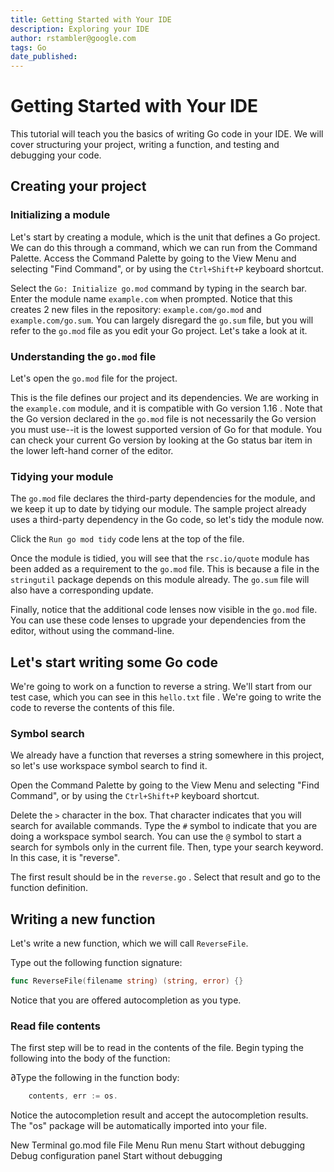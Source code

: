 ```yaml
---
title: Getting Started with Your IDE
description: Exploring your IDE
author: rstambler@google.com
tags: Go
date_published: 
---
```


# Getting Started with Your IDE

This tutorial will teach you the basics of writing Go code in your IDE.
We will cover structuring your project, writing a function, and testing
and debugging your code.

## Creating your project

### Initializing a module

Let's start by creating a module, which is the unit that defines a Go project.
We can do this through a command, which we can run from the Command Palette. Access the Command Palette by going to the View Menu and selecting "Find Command", or by using the `Ctrl+Shift+P` keyboard shortcut.

<!--Note: This doesn't work yet, because Cloud Shell IDE uses an older version of VS Code Go.-->
Select the `Go: Initialize go.mod` command by typing in the search bar. Enter the module name `example.com` when prompted. Notice that this creates 2 new files in the repository:
<walkthrough-editor-spotlight spotlightId="navigator" spotlightItem="cloudshell_open/go-tutorials/example.com/go.mod">`example.com/go.mod`</walkthrough-editor-spotlight>
and <walkthrough-editor-spotlight spotlightId="navigator" spotlightItem="cloudshell_open/go-tutorials/example.com/go.sum">`example.com/go.sum`</walkthrough-editor-spotlight>.
You can largely disregard the `go.sum` file, but you will refer to the `go.mod` file as you edit your Go project. Let's take a look at it.

### Understanding the `go.mod` file

Let's open the <walkthrough-editor-open-file filePath="cloudshell_open/go-tutorials/example.com/go.mod">`go.mod`</walkthrough-editor-open-file> file for the project.

This is the file defines our project and its dependencies. We are working in the <walkthrough-editor-select-regex filePath="cloudshell_open/go-tutorials/example.com/go.mod" regex='example.com'>`example.com` module</walkthrough-editor-select-regex>, and it is compatible with 
<walkthrough-editor-select-regex filePath="cloudshell_open/go-tutorials/example.com/go.mod" regex='go \d.\d+'>
Go version 1.16
</walkthrough-editor-select-regex>. Note that the Go version declared in the `go.mod` file is not necessarily the Go version you must use--it is the lowest supported version of Go for that module. You can check your current Go version by looking at the Go status bar item in the lower left-hand corner of the editor. <!--Would be nice to highlight the status bar item.-->

### Tidying your module

The `go.mod` file declares the third-party dependencies for the module, and we keep it up to date by tidying our module. The sample project already uses a third-party dependency in the Go code, so let's tidy the module now.

Click the `Run go mod tidy` code lens at the top of the file. <!--Would be nice to highlight the code lens.-->

Once the module is tidied, you will see that the
<walkthrough-editor-select-regex filePath="cloudshell_open/go-tutorials/example.com/go.mod" regex='rsc.io/quote'>`rsc.io/quote` module</walkthrough-editor-select-regex> has been added as a requirement to the `go.mod` file.
This is because a <walkthrough-editor-open-file filePath="cloudshell_open/go-tutorials/example.com/stringutil/quote.go">file in the `stringutil`
</walkthrough-editor-open-file>
package depends on this module already. The <walkthrough-editor-open-file filePath="cloudshell_open/go-tutorials/example.com/go.sum">`go.sum` file</walkthrough-editor-open-file> will also have a corresponding update.

Finally, notice that the additional code lenses now visible in the `go.mod` file. You can use these code lenses to upgrade your dependencies from the editor, without using the command-line.

## Let's start writing some Go code

We're going to work on a function to reverse a string.
We'll start from our test case, which you can see in
<walkthrough-editor-open-file filePath="cloudshell_open/go-tutorials/hello.txt">
this `hello.txt` file
</walkthrough-editor-open-file>.
We're going to write the code to reverse the contents of this file.

### Symbol search

We already have a function that reverses a string somewhere in this project,
so let's use workspace symbol search to find it.

Open the Command Palette by going to the View Menu
and selecting "Find Command", or by using the `Ctrl+Shift+P` keyboard shortcut.

Delete the `>` character in the box. That character indicates that you will search for available commands.
Type the `#` symbol to indicate that you are doing a workspace symbol search.
You can use the `@` symbol to start a search for symbols only in the current file.
Then, type your search keyword. In this case, it is "reverse".

The first result should be in the
<walkthrough-editor-open-file filePath="cloudshell_open/go-tutorials/example.com/stringutil/reverse.go">
`reverse.go`
</walkthrough-editor-open-file>.
Select that result and go to the function definition.

## Writing a new function

Let's write a new function, which we will call `ReverseFile`.

Type out the following function signature:


```go
func ReverseFile(filename string) (string, error) {}
```

Notice that you are offered autocompletion as you type.

### Read file contents

The first step will be to read in the contents of the file.
Begin typing the following into the body of the function:


∂Type the following in the function body:

```go
    contents, err := os.
```

Notice the autocompletion result
and accept the autocompletion results. The "os" package will be automatically imported into your file.

<walkthrough-editor-spotlight spotlightId="menu-terminal-new-terminal">New Terminal</walkthrough-editor-spotlight>
<walkthrough-editor-spotlight spotlightId="navigator" spotlightItem="go.mod">go.mod file</walkthrough-editor-spotlight>
<walkthrough-editor-spotlight spotlightId="menu-file">File Menu</walkthrough-editor-spotlight>
<walkthrough-editor-spotlight spotlightId="menu-run">Run menu</walkthrough-editor-spotlight>
<walkthrough-editor-spotlight spotlightId="menu-run-start-without-debugging">Start without debugging</walkthrough-editor-spotlight>
<walkthrough-editor-spotlight spotlightId="debug-configuration">Debug configuration panel</walkthrough-editor-spotlight>
<walkthrough-editor-spotlight spotlightId="menu-run-start-without-debugging">Start without debugging</walkthrough-editor-spotlight>
